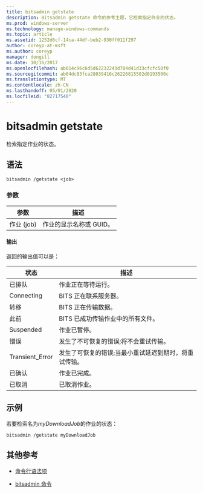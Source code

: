 ```yaml
---
title: bitsadmin getstate
description: Bitsadmin getstate 命令的参考主题，它检索指定作业的状态。
ms.prod: windows-server
ms.technology: manage-windows-commands
ms.topic: article
ms.assetid: 1252d6cf-14ca-44df-beb2-930ff011f297
author: coreyp-at-msft
ms.author: coreyp
manager: dongill
ms.date: 10/16/2017
ms.openlocfilehash: ab014c96c6d5d62232243d704d41d33cfcfc50f0
ms.sourcegitcommit: ab64dc83fca28039416c26226815502d0193500c
ms.translationtype: MT
ms.contentlocale: zh-CN
ms.lasthandoff: 05/01/2020
ms.locfileid: "82717540"
---
```

# <a name="bitsadmin-getstate"></a>bitsadmin getstate

检索指定作业的状态。

## <a name="syntax"></a>语法

```
bitsadmin /getstate <job>
```

### <a name="parameters"></a>参数

| 参数 | 描述 |
| -------------- | -------------- |
| 作业 (job) | 作业的显示名称或 GUID。 |

#### <a name="output"></a>输出

返回的输出值可以是：

| 状态 | 描述 |
| --------------- | ----------- |
| 已排队 | 作业正在等待运行。 |
| Connecting | BITS 正在联系服务器。 |
| 转移 | BITS 正在传输数据。 |
| 此前 | BITS 已成功传输作业中的所有文件。 |
| Suspended | 作业已暂停。 |
| 错误 | 发生了不可恢复的错误;将不会重试传输。 |
| Transient_Error | 发生了可恢复的错误;当最小重试延迟到期时，将重试传输。 |
| 已确认 | 作业已完成。 |
| 已取消 | 已取消作业。 |

## <a name="examples"></a>示例

若要检索名为*myDownloadJob*的作业的状态：

```
bitsadmin /getstate myDownloadJob
```

## <a name="additional-references"></a>其他参考

- [命令行语法项](command-line-syntax-key.md)

- [bitsadmin 命令](bitsadmin.md)
